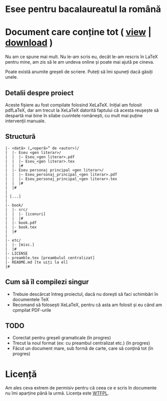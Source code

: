 # Esee pentru bacalaureatul la română

# Document care conține tot ( [view](book/book.pdf) | [download](../../raw/master/book/book.pdf) )

Nu am ce spune mai mult. Nu le-am scris eu, decât le-am rescris în LaTeX pentru mine, am zis să le am undeva online și poate mai ajută pe cineva.

Poate există anumite greșeli de scriere. Puteți să îmi spuneți dacă găsiți unele.

## Detalii despre proiect
Aceste fișiere au fost compilate folosind XeLaTeX. Inițial am folosit pdfLaTeX, dar am trecut la XeLaTeX datorită faptului că acesta reușește să despartă mai bine în silabe cuvintele românești, cu mult mai puține intervenții manuale.

## Structură

```
|- <dată> („<operă>” de <autor>)/
|  |- Eseu <gen literar>/
|  |  |– Eseu_<gen literar>.pdf
|  |  |– Eseu_<gen literar>.tex
|  |  |#
|  |- Eseu personaj principal <gen literar>/
|  |  |– Eseu_personaj_principal_<gen literar>.pdf
|  |  |– Eseu_personaj_principal_<gen literar>.tex
|  |  |#
|  |#
|
| [...]
|
|- book/
|  |- src/
|  |  |- [iconuri]
|  |  |#
|  |- book.pdf
|  |- book.tex
|  |#
|
|- etc/
|  |- [misc.]
|  |#
|- LICENSE
|- preamble.tex [preambulul centralizat]
|- README.md [te uiți la el]
|#
```

## Cum să îl compilezi singur
- Trebuie descărcat întreg proiectul, dacă nu dorești să faci schimbări în documentele TeX
- Recomand să folosești XeLaTeX, pentru că asta am folosit și eu când am cpmpilat PDF-urile

## TODO
- Corectat pentru greșeli gramaticale (în progres)
- Trecut la noul format (ex: cu preambul centralizat etc.) (în progres)
- Făcut un document mare, sub formă de carte, care să conțină tot (în progres)

# Licență
Am ales ceva extrem de permisiv pentru că ceea ce e scris în documente nu îmi aparține până la urmă. Licența este [WTFPL](http://www.wtfpl.net).
